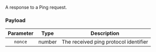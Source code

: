 A response to a Ping request.

### Payload

| Parameter | Type   |              Description              |
|:---------:|--------|:-------------------------------------:|
| `nonce`   | number | The received ping protocol identifier |
